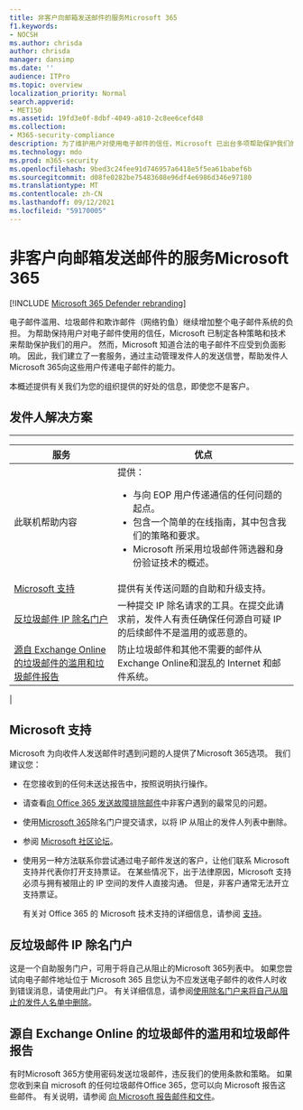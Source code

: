 ```yaml
---
title: 非客户向邮箱发送邮件的服务Microsoft 365
f1.keywords:
- NOCSH
ms.author: chrisda
author: chrisda
manager: dansimp
ms.date: ''
audience: ITPro
ms.topic: overview
localization_priority: Normal
search.appverid:
- MET150
ms.assetid: 19fd3e0f-8dbf-4049-a810-2c8ee6cefd48
ms.collection:
- M365-security-compliance
description: 为了维护用户对使用电子邮件的信任，Microsoft 已出台多项帮助保护我们的用户的策略和技术。
ms.technology: mdo
ms.prod: m365-security
ms.openlocfilehash: 9bed3c24fee91d746957a6418e5f5ea61babef6b
ms.sourcegitcommit: d08fe0282be75483608e96df4e6986d346e97180
ms.translationtype: MT
ms.contentlocale: zh-CN
ms.lasthandoff: 09/12/2021
ms.locfileid: "59170005"
---
```

# <a name="services-for-non-customers-sending-mail-to-microsoft-365"></a>非客户向邮箱发送邮件的服务Microsoft 365

[!INCLUDE [Microsoft 365 Defender rebranding](../includes/microsoft-defender-for-office.md)]


电子邮件滥用、垃圾邮件和欺诈邮件（网络钓鱼）继续增加整个电子邮件系统的负担。 为帮助保持用户对电子邮件使用的信任，Microsoft 已制定各种策略和技术来帮助保护我们的用户。 然而，Microsoft 知道合法的电子邮件不应受到负面影响。 因此，我们建立了一套服务，通过主动管理发件人的发送信誉，帮助发件人Microsoft 365向这些用户传递电子邮件的能力。

本概述提供有关我们为您的组织提供的好处的信息，即使您不是客户。

## <a name="sender-solutions"></a>发件人解决方案

****

|服务|优点|
|---|---|
|此联机帮助内容|提供： <ul><li>与向 EOP 用户传递通信的任何问题的起点。</li><li>包含一个简单的在线指南，其中包含我们的策略和要求。</li><li>Microsoft 所采用垃圾邮件筛选器和身份验证技术的概述。</li><ul>|
|[Microsoft 支持](#microsoft-support)|提供有关传送问题的自助和升级支持。|
|[反垃圾邮件 IP 除名门户](#anti-spam-ip-delist-portal)|一种提交 IP 除名请求的工具。在提交此请求前，发件人有责任确保任何源自可疑 IP 的后续邮件不是滥用的或恶意的。|
|[源自 Exchange Online 的垃圾邮件的滥用和垃圾邮件报告](#abuse-and-spam-reporting-for-junk-email-originating-from-exchange-online)|防止垃圾邮件和其他不需要的邮件从 Exchange Online和混乱的 Internet 和邮件系统。|
|

## <a name="microsoft-support"></a>Microsoft 支持

Microsoft 为向收件人发送邮件时遇到问题的人提供了Microsoft 365选项。 我们建议您：

- 在您接收到的任何未送达报告中，按照说明执行操作。

- 请查看[向 Office 365 发送故障排除邮件](troubleshooting-mail-sent-to-office-365.md)中非客户遇到的最常见的问题。

- 使用[Microsoft 365](https://sender.office.com)除名门户提交请求，以将 IP 从阻止的发件人列表中删除。

- 参阅 [Microsoft 社区论坛](https://community.office365.com/f/)。

- 使用另一种方法联系你尝试通过电子邮件发送的客户，让他们联系 Microsoft 支持并代表你打开支持票证。 在某些情况下，出于法律原因，Microsoft 支持必须与拥有被阻止的 IP 空间的发件人直接沟通。 但是，非客户通常无法开立支持票证。

  有关对 Office 365 的 Microsoft 技术支持的详细信息，请参阅 [支持](/office365/servicedescriptions/office-365-platform-service-description/support)。

## <a name="anti-spam-ip-delist-portal"></a>反垃圾邮件 IP 除名门户

这是一个自助服务门户，可用于将自己从阻止的Microsoft 365列表中。 如果您尝试向电子邮件地址位于 Microsoft 365 且您认为不应发送电子邮件的收件人时收到错误消息，请使用此门户。 有关详细信息，请参阅[使用除名门户来将自己从阻止的发件人名单中删除](use-the-delist-portal-to-remove-yourself-from-the-office-365-blocked-senders-lis.md)。

## <a name="abuse-and-spam-reporting-for-junk-email-originating-from-exchange-online"></a>源自 Exchange Online 的垃圾邮件的滥用和垃圾邮件报告

有时Microsoft 365方使用密码发送垃圾邮件，违反我们的使用条款和策略。 如果您收到来自 microsoft 的任何垃圾邮件Office 365，您可以向 Microsoft 报告这些邮件。 有关说明，请参阅 [向 Microsoft 报告邮件和文件](report-junk-email-messages-to-microsoft.md)。